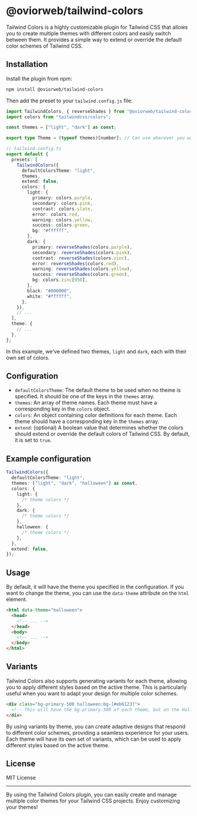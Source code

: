 # @oviorweb/tailwind-colors

Tailwind Colors is a highly customizable plugin for Tailwind CSS that allows you to create multiple themes with different colors and easily switch between them. It provides a simple way to extend or override the default color schemes of Tailwind CSS.

## Installation

Install the plugin from npm:

```sh
npm install @oviorweb/tailwind-colors
```

Then add the preset to your `tailwind.config.js` file:

```ts
import TailwindColors, { reverseShades } from "@oviorweb/tailwind-colors";
import colors from "tailwindcss/colors";

const themes = ["light", "dark"] as const;

export type Theme = (typeof themes)[number]; // Can use wherever you want

// tailwind.config.ts
export default {
  presets: [
    TailwindColors({
      defaultColorsTheme: "light",
      themes,
      extend: false,
      colors: {
        light: {
          primary: colors.purple,
          secondary: colors.pink,
          contrast: colors.slate,
          error: colors.red,
          warning: colors.yellow,
          success: colors.green,
          bg: "#ffffff",
        },
        dark: {
          primary: reverseShades(colors.purple),
          secondary: reverseShades(colors.pink),
          contrast: reverseShades(colors.zinc),
          error: reverseShades(colors.red),
          warning: reverseShades(colors.yellow),
          success: reverseShades(colors.green),
          bg: colors.zinc[950],
        },
        black: "#000000",
        white: "#ffffff",
      },
    }),
    // ...
  ],
  theme: {
    // ...
  },
};
```

In this example, we've defined two themes, `light` and `dark`, each with their own set of colors.

## Configuration

- `defaultColorsTheme`: The default theme to be used when no theme is specified. It should be one of the keys in the `themes` array.
- `themes`: An array of theme names. Each theme must have a corresponding key in the `colors` object.
- `colors`: An object containing color definitions for each theme. Each theme should have a corresponding key in the `themes` array.
- `extend`: (optional) A boolean value that determines whether the colors should extend or override the default colors of Tailwind CSS. By default, it is set to `true`.

## Example configuration

```ts
TailwindColors({
  defaultColorsTheme: "light",
  themes: ["light", "dark", "halloween"] as const,
  colors: {
    light: {
      /* theme colors */
    },
    dark: {
      /* theme colors */
    },
    halloween: {
      /* theme colors */
    },
  },
  extend: false,
});
```

## Usage

By default, it will have the theme you specified in the configuration. If you want to change the theme, you can use the `data-theme` attribute on the `html` element.

```html
<html data-theme="halloween">
  <head>
    <!-- ... -->
  </head>
  <body>
    <!-- ... -->
  </body>
</html>
```

## Variants

Tailwind Colors also supports generating variants for each theme, allowing you to apply different styles based on the active theme. This is particularly useful when you want to adapt your design for multiple color schemes.

```html
<div class="bg-primary-500 halloween:bg-[#eb6123]">
  <!-- This will have the bg-primary-500 of each theme, but on the Halloween theme, it will have this special color -->
</div>
```

By using variants by theme, you can create adaptive designs that respond to different color schemes, providing a seamless experience for your users.
Each theme will have its own set of variants, which can be used to apply different styles based on the active theme.

## License

MIT License

<hr />

By using the Tailwind Colors plugin, you can easily create and manage multiple color themes for your Tailwind CSS projects. Enjoy customizing your themes!
